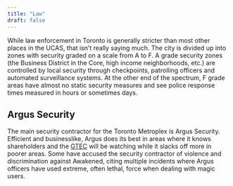 ```yaml
---
title: "Law"
draft: false
---
```


While law enforcement in Toronto is generally stricter than most other places in the UCAS, that isn’t really saying much. The city is divided up into zones with security graded on a scale from A to F. A grade security zones (the Business District in the Core, high income neighborhoods, etc.) are controlled by local security through checkpoints, patrolling officers and automated surveillance systems. At the other end of the spectrum, F grade areas have almost no static security measures and see police response times measured in hours or sometimes days.

## Argus Security
The main security contractor for the Toronto Metroplex is Argus Security. Efficient and businesslike, Argus does its best in areas where it knows shareholders and the [GTEC](politics) will be watching while it slacks off more in poorer areas. Some have accused the security contractor of violence and discrimination against Awakened, citing multiple incidents where Argus officers have used extreme, often lethal, force when dealing with magic users.